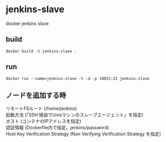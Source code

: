 # jenkins-slave
docker jenkins slave

## build

```docker build -t jenkins-slave .```

## run

```docker run --name=jenkins-slave -t -d -p 10022:22 jenkins-slave```

## ノードを追加する時

リモートFSルート (/home/jenkins)  
起動方法 (「SSH 経由でUnixマシンのスレーブエージェント」を指定)  
ホスト (コンテナのIPアドレスを指定)  
認証情報 (Dockerfile内で指定。jenkins/password)  
Host Key Verification Strategy (Non Verifying Verification Strategy を指定)  

